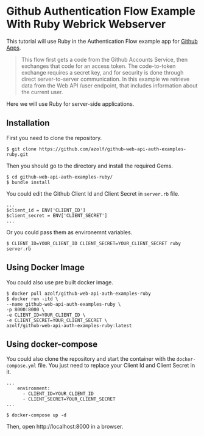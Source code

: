 # Github Authentication Flow Example With Ruby Webrick Webserver

This tutorial will use Ruby in the Authentication Flow example app for [Github Apps](https://docs.github.com/en/developers/apps/building-github-apps).

> This flow first gets a code from the Github Accounts Service, then exchanges that code for an access token. The code-to-token exchange requires a secret key, and for security is done through direct server-to-server communication.
In this example we retrieve data from the Web API /user endpoint, that includes information about the current user.

Here we will use Ruby for server-side applications.

## Installation
First you need to clone the repository.
```
$ git clone https://github.com/azolf/github-web-api-auth-examples-ruby.git
```
Then you should go to the directory and install the required Gems.
```
$ cd github-web-api-auth-examples-ruby/
$ bundle install
```

You could edit the Github Client Id and Client Secret in `server.rb` file.
```
...
$client_id = ENV['CLIENT_ID']
$client_secret = ENV['CLIENT_SECRET']
...
```

Or you could pass them as environemnt variables.
```
$ CLIENT_ID=YOUR_CLIENT_ID CLIENT_SECRET=YOUR_CLIENT_SECRET ruby server.rb
```

## Using Docker Image
You could also use pre built docker image.

```
$ docker pull azolf/github-web-api-auth-examples-ruby
$ docker run -itd \
--name github-web-api-auth-examples-ruby \
-p 8000:8000 \
-e CLIENT_ID=YOUR_CLIENT_ID \
-e CLIENT_SECRET=YOUR_CLIENT_SECRET \
azolf/github-web-api-auth-examples-ruby:latest
```

## Using docker-compose
You could also clone the repository and start the container with the `docker-compose.yml` file. You just need to replace your Client Id and Client Secret in it.
```
...
    environment:
      - CLIENT_ID=YOUR_CLIENT_ID
      - CLIENT_SECRET=YOUR_CLIENT_SECRET
...
```

```
$ docker-compose up -d
```

Then, open http://localhost:8000 in a browser.